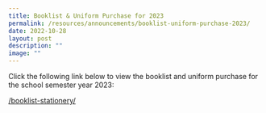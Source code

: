 ```yaml
---
title: Booklist & Uniform Purchase for 2023
permalink: /resources/announcements/booklist-uniform-purchase-2023/
date: 2022-10-28
layout: post
description: ""
image: ""
---
```

Click the following link below to view the booklist and uniform purchase for the school semester year 2023:

[/booklist-stationery/](https://bukitmerahsec.moe.edu.sg/booklist-stationery/)